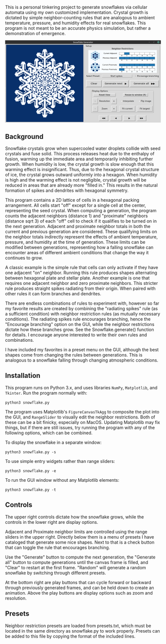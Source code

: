 This is a personal tinkering project to generate snowflakes via cellular automata using my own customized implementation. Crystal growth is dictated by simple neighbor-counting rules that are analogous to ambient temperature, pressure, and humidity effects for real snowflakes. This program is not meant to be an accurate physics simulation, but rather a demonstration of emergence.

![Screenshot](https://raw.githubusercontent.com/DylanGustafson/Snowflake-Generator/main/Screenshot.png)

## Background
Snowflake crystals grow when supercooled water droplets collide with seed crystals and fuse solid. This process releases heat due to the enthalpy of fusion, warming up the immediate area and temporarily inhibiting further growth. When humidity is low, the crystal growth is slow enough that this warming effect is insignificant. Thus, due to the hexagonal crystal structure of ice, the crystal grows outward uniformly into a hexagon. When humidity is high and the warming effect is not negligible, crystal growth will be reduced in areas that are already more "filled in." This results in the natural formation of spikes and dendrites with hexagonal symmetry.

This program contains a 2D lattice of cells in a hexagonal packing arrangement. All cells start "off" except for a single cell at the center, representing the seed crystal. When computing a generation, the program counts the adjacent neighbors (distance 1) and "proximate" neighbors (distance sqrt 3) of each "off" cell to check if it qualifies to be turned on in the next generation. Adjacent and proximate neighbor totals in both the current and previous generation are considered. These qualifying limits on the neighbor totals indirectly represent the effects of ambient temperature, pressure, and humidity at the time of generation. These limits can be modified between generations, representing how a falling snowflake can encounter areas of different ambient conditions that change the way it continues to grow.

A classic example is the simple rule that cells can only activate if they have one adjacent "on" neighbor. Running this rule produces shapes alternating between hexagonal plate and stellar plate. Another example is one that requires one adjacent neighbor and zero proximate neighbors. This stricter rule produces straight spikes radiating from their origin. When paired with other rules it can form branches and dendrites.

There are endless combinations of rules to experiment with, however so far my favorite results are created by combining the "radiating spikes" rule (as a sufficient condition) with neighbor restriction rules (as mutually necessary conditions). The radiating spikes rule encourages branching, hence the "Encourage branching" option on the GUI, while the neighbor restrictions dictate how these branches grow. See the Snowflake.generate() function for details. I encourage anyone interested to write their own rules and combinations.

I have included my favorites in a preset menu on the GUI, although the best shapes come from changing the rules between generations. This is analogous to a snowflake falling through changing atmospheric conditions.

## Installation
This program runs on Python 3.x, and uses libraries `NumPy`, `Matplotlib`, and `Tkinter`.
Run the program normally with:

```
python3 snowflake.py
```

The program uses Matplotlib's `FigureCanvasTkAgg` to composite the plot into the GUI, and `RangeSlider` to visually edit the neighbor restrictions. Both of these can be a bit finicky, especially on MacOS. Updating Matplotlib may fix things, but if there are still issues, try running the program with any of the following options, which can be combined.

To display the snowflake in a separate window:
```
python3 snowflake.py -s
```

To use simple entry widgets rather than range sliders:
```
python3 snowflake.py -e
```

To run the GUI window without any Matplotlib elements:
```
python3 snowflake.py -t
```

## Controls

The upper right controls dictate how the snowflake grows, while the controls in the lower right are display options.

Adjacent and Proximate neighbor limits are controlled using the range sliders in the upper right. Directly below them is a menu of presets I have cataloged that generate some nice shapes. Next to that is a check button that can toggle the rule that encourages branching.

Use the "Generate" button to compute the next generation, the "Generate all" button to compute generations until the canvas frame is filled, and "Clear" to restart at the first frame. "Random" will generate a random snowflake by switching through different presets.

At the bottom right are play buttons that can cycle forward or backward through previously generated frames, and can be held down to create an animation. Above the play buttons are display options such as zoom and resolution.

## Presets
Neighbor restriction presets are loaded from presets.txt, which must be located in the same directory as snowflake.py to work properly. Presets can be added to this file by copying the format of the included lines.
